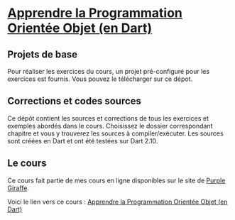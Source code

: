 # [Apprendre la Programmation Orientée Objet (en Dart)](https://www.purplegiraffe.fr/p/apprendre-la-poo-en-dart?utm_source=mbritto&utm_medium=github)

## Projets de base

Pour réaliser les exercices du cours, un projet pré-configuré pour les exercices est fournis. Vous pouvez le télécharger sur ce dépot.

## Corrections et codes sources

Ce dépôt contient les sources et corrections de tous les exercices et exemples abordés dans le cours.
Choisissez le dossier correspondant chapitre et vous y trouverez les sources à compiler/exécuter.
Les sources sont créées en Dart et ont été testées sur Dart 2.10.

## Le cours

Ce cours fait partie de mes cours en ligne disponibles sur le site de [Purple Giraffe](https://www.purplegiraffe.fr/?utm_source=mbritto&utm_medium=github).


Voici le lien vers ce cours : [Apprendre la Programmation Orientée Objet (en Dart)](https://www.purplegiraffe.fr/p/apprendre-la-poo-en-dart?utm_source=mbritto&utm_medium=github)
